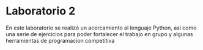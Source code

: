 # Laboratorio 2

En este laboratorio se realizó un acercamiento al lenguaje Python, así como una serie de ejercicios para poder fortalecer el trabajo en grupo y algunas herramientas de programacion competitiva
